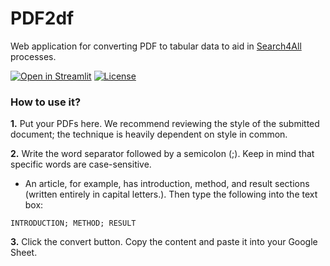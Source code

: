 # PDF2df
Web application for converting PDF to tabular data to aid in [Search4All](https://github.com/faizhalas/Search4All) processes.

[![Open in Streamlit](https://static.streamlit.io/badges/streamlit_badge_black_white.svg)][share_link]
[![License](https://img.shields.io/github/license/faizhalas/library-tools?color=blue)](https://github.com/faizhalas/PDF2df/blob/main/LICENSE)

### How to use it?
**1.** Put your PDFs here.  We recommend reviewing the style of the submitted document; the technique is heavily dependent on style in common.

**2.** Write the word separator followed by a semicolon (;). Keep in mind that specific words are case-sensitive. 
- An article, for example, has introduction, method, and result sections (written entirely in capital letters.). Then type the following into the text box:
```
INTRODUCTION; METHOD; RESULT
```

**3.** Click the convert button. Copy the content and paste it into your Google Sheet.















[share_link]:https://pdf2df.streamlit.app
